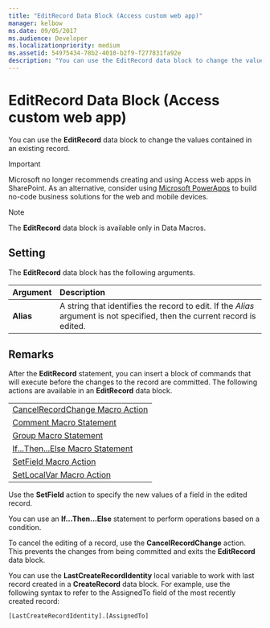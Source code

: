 ```yaml
---
title: "EditRecord Data Block (Access custom web app)" 
manager: kelbow
ms.date: 09/05/2017
ms.audience: Developer 
ms.localizationpriority: medium
ms.assetid: 54975434-78b2-4010-b2f9-f277831fa92e
description: "You can use the EditRecord data block to change the values contained in an existing record."
---
```


# EditRecord Data Block (Access custom web app)

You can use the **EditRecord** data block to change the values contained in an existing record.
  
> [!IMPORTANT]
> Microsoft no longer recommends creating and using Access web apps in SharePoint. As an alternative, consider using [Microsoft PowerApps](https://powerapps.microsoft.com/) to build no-code business solutions for the web and mobile devices.
  
> [!NOTE]
> The **EditRecord** data block is available only in Data Macros.
  
## Setting

The **EditRecord** data block has the following arguments.
  
|**Argument**|**Description**|
|:-----|:-----|
|**Alias** <br/> |A string that identifies the record to edit. If the *Alias* argument is not specified, then the current record is edited. |

## Remarks

After the **EditRecord** statement, you can insert a block of commands that will execute before the changes to the record are committed. The following actions are available in an **EditRecord** data block. 
  
||
|:-----|
|[CancelRecordChange Macro Action](cancelrecordchange-macro-action-access-custom-web-app.md) <br/> |
|[Comment Macro Statement](comment-macro-block-access-custom-web-app.md) <br/> |
|[Group Macro Statement](group-macro-block-access-custom-web-app.md) <br/> |
|[If...Then...Else Macro Statement](ifthenelse-macro-block-access-custom-web-app.md) <br/> |
|[SetField Macro Action](setfield-macro-action-access-custom-web-app.md) <br/> |
|[SetLocalVar Macro Action](setlocalvar-macro-action-access-custom-web-app.md) <br/> |

Use the **SetField** action to specify the new values of a field in the edited record.
  
You can use an **If...Then...Else** statement to perform operations based on a condition.
  
To cancel the editing of a record, use the **CancelRecordChange** action. This prevents the changes from being committed and exits the **EditRecord** data block.
  
You can use the **LastCreateRecordIdentity** local variable to work with last record created in a **CreateRecord** data block. For example, use the following syntax to refer to the AssignedTo field of the most recently created record:
  
`[LastCreateRecordIdentity].[AssignedTo]`
